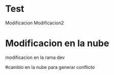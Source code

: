 # Test
Modificacion
Modificacion2
# Modificacion en la nube

modificacion en la rama dev

#cambio en la nube para generar conflicto
